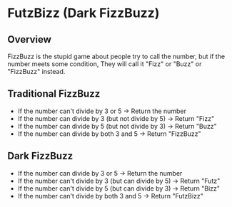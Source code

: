 # FutzBizz (Dark FizzBuzz) 

## Overview
FizzBuzz is the stupid game about people try to call the number, but if the number meets some condition, 
They will call it "Fizz" or "Buzz" or "FizzBuzz" instead. 

## Traditional FizzBuzz
- If the number can't divide by 3 or 5 -> Return the number
- If the number can divide by 3 (but not divide by 5) -> Return "Fizz"
- If the number can divide by 5 (but not divide by 3) -> Return "Buzz"
- If the number can divide by both 3 and 5 -> Return "FizzBuzz" 

## Dark FizzBuzz
- If the number can divide by 3 or 5 -> Return the number
- If the number can't divide by 3 (but can divide by 5) -> Return "Futz"
- If the number can't divide by 5 (but can divide by 3) -> Return "Bizz"
- If the number can't divide by both 3 and 5 -> Return "FutzBizz"  
